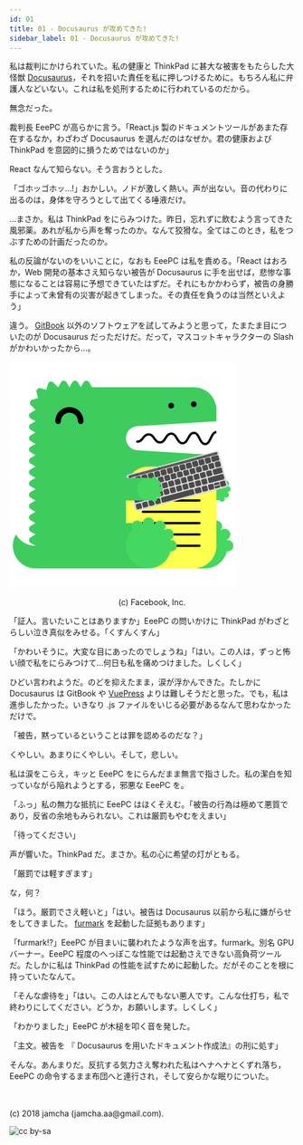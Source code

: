 ```yaml
---
id: 01
title: 01 - Docusaurus が攻めてきた!
sidebar_label: 01 - Docusaurus が攻めてきた!
---
```


私は裁判にかけられていた。私の健康と ThinkPad に甚大な被害をもたらした大怪獣 [Docusaurus](https://docusaurus.io/)，それを招いた責任を私に押しつけるために。もちろん私に弁護人などいない。これは私を処刑するために行われているのだから。

無念だった。

裁判長 EeePC が高らかに言う。「React.js 製のドキュメントツールがあまた存在するなか，わざわざ Docusaurus を選んだのはなぜか。君の健康および ThinkPad を意図的に損うためではないのか」

React なんて知らない。そう言おうとした。

「ゴホッゴホッ…!」おかしい。ノドが激しく熱い。声が出ない。音の代わりに出るのは，身体を守ろうとして出てくる唾液だけ。

…まさか。私は ThinkPad をにらみつけた。昨日，忘れずに飲むよう言ってきた風邪薬。あれが私から声を奪ったのか。なんて狡猾な。全てはこのとき，私をつぶすための計画だったのか。

私の反論がないのをいいことに，なおも EeePC は私を責める。「React はおろか，Web 開発の基本さえ知らない被告が Docusaurus に手を出せば，悲惨な事態になることは容易に予想できていたはずだ。それにもかかわらず，被告の身勝手によって未曾有の災害が起きてしまった。その責任を負うのは当然といえよう」

違う。 [GitBook](https://github.com/GitbookIO/gitbook) 以外のソフトウェアを試してみようと思って，たまたま目についたのが Docusaurus だっただけだ。だって，マスコットキャラクターの Slash がかわいかったから…。

![docusaurus-keytar](./assets/docusaurus_keytar.svg?sanitize=true)
<center>(c) Facebook, Inc.</center>

「証人。言いたいことはありますか」EeePC の問いかけに ThinkPad がわざとらしい泣き真似をみせる。「くすんくすん」

「かわいそうに。大変な目にあったのでしょうね」「はい。この人は，ずっと怖い顔で私をにらみつけて…何日も私を痛めつけました。しくしく」

ひどい言われようだ。のどを抑えたまま，涙が浮かんできた。たしかに Docusaurus は GitBook や [VuePress](https://vuepress.vuejs.org/) よりは難しそうだと思った。でも，私は進歩したかった。いきなり .js ファイルをいじる必要があるなんて思わなかっただけで。

「被告，黙っているということは罪を認めるのだな？」

くやしい。あまりにくやしい。そして，悲しい。

私は涙をこらえ，キッと EeePC をにらんだまま無言で指さした。私の潔白を知っていながら陥れようとする，邪悪な EeePC を。

「ふっ」私の無力な抵抗に EeePC はほくそえむ。「被告の行為は極めて悪質であり，反省の余地もみられない。これは厳罰もやむをえまい」

「待ってください」

声が響いた。ThinkPad だ。まさか。私の心に希望の灯がともる。

「厳罰では軽すぎます」

な，何？

「ほう。厳罰でさえ軽いと」「はい。被告は Docusaurus 以前から私に嫌がらせをしてきました。 [furmark](https://geeks3d.com/furmark/) を起動した証拠もあります」

「furmark!?」EeePC が目まいに襲われたような声を出す。furmark。別名 GPU バーナー。EeePC 程度のへっぽこな性能では起動さえできない高負荷ツールだ。たしかに私は ThinkPad の性能を試すために起動した。だがそのことを根に持っていたなんて。

「そんな虐待を」「はい。この人はとんでもない悪人です。こんな仕打ち，私で終わりにしてください。どうか，お願いします。しくしく」

「わかりました」EeePC が木槌を叩く音を発した。

「主文。被告を 『 Docusaurus を用いたドキュメント作成法』の刑に処す」

そんな。あんまりだ。反抗する気力さえ奪われた私はヘナヘナとくずれ落ち，EeePC の命令するまま布団へと連行され，そして安らかな眠りについた。

<br>
<br>
(c) 2018 jamcha (jamcha.aa@gmail.com).

![cc by-sa](https://i.creativecommons.org/l/by-sa/4.0/88x31.png)


